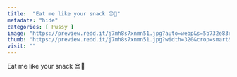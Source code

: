 ```yaml
---
title:  "Eat me like your snack 😍💋"
metadate: "hide"
categories: [ Pussy ]
image: "https://preview.redd.it/j7mh8s7xnmn51.jpg?auto=webp&s=5b732e83efeb4877ed99edadbb9175fc476bcca0"
thumb: "https://preview.redd.it/j7mh8s7xnmn51.jpg?width=320&crop=smart&auto=webp&s=1b7c1d4fc957fbce52e26df331667d87fbf750c7"
visit: ""
---
```

Eat me like your snack 😍💋
